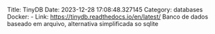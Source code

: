 Title: TinyDB
Date: 2023-12-28 17:08:48.327145
Category: databases
Docker: -
Link: https://tinydb.readthedocs.io/en/latest/
Banco de dados baseado em arquivo, alternativa simplificada so sqlite
